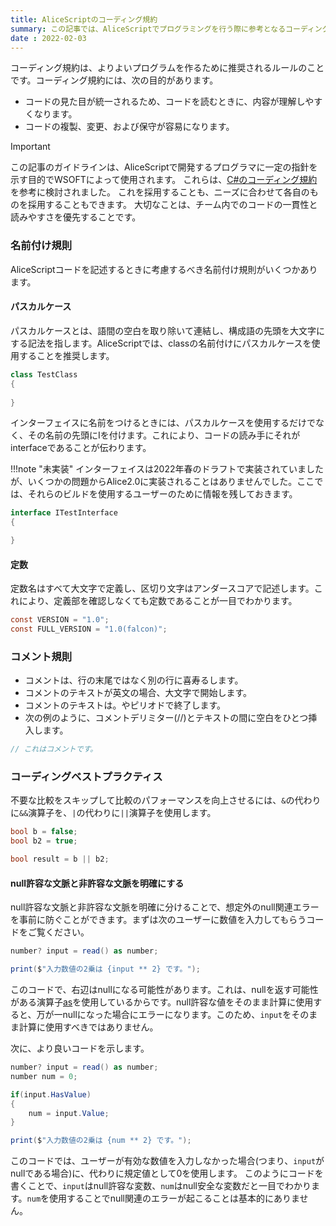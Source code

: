 ```yaml
---
title: AliceScriptのコーディング規約
summary: この記事では、AliceScriptでプログラミングを行う際に参考となるコーディング規約を紹介します。
date : 2022-02-03
---
```

コーディング規約は、よりよいプログラムを作るために推奨されるルールのことです。コーディング規約には、次の目的があります。

- コードの見た目が統一されるため、コードを読むときに、内容が理解しやすくなります。
- コードの複製、変更、および保守が容易になります。

> [!IMPORTANT]
> この記事のガイドラインは、AliceScriptで開発するプログラマに一定の指針を示す目的でWSOFTによって使用されます。
> これらは、[C#のコーディング規約](https://learn.microsoft.com/ja-jp/dotnet/csharp/fundamentals/coding-style/coding-conventions)を参考に検討されました。
> これを採用することも、ニーズに合わせて各自のものを採用することもできます。
> 大切なことは、チーム内でのコードの一貫性と読みやすさを優先することです。

### 名前付け規則
AliceScriptコードを記述するときに考慮するべき名前付け規則がいくつかあります。

#### パスカルケース
パスカルケースとは、語間の空白を取り除いて連結し、構成語の先頭を大文字にする記法を指します。AliceScriptでは、classの名前付けにパスカルケースを使用することを推奨します。

```cs title="AliceScript"
class TestClass
{
    
}
```

インターフェイスに名前をつけるときには、パスカルケースを使用するだけでなく、その名前の先頭にIを付けます。これにより、コードの読み手にそれがinterfaceであることが伝わります。


!!!note "未実装"
    インターフェイスは2022年春のドラフトで実装されていましたが、いくつかの問題からAlice2.0に実装されることはありませんでした。ここでは、それらのビルドを使用するユーザーのために情報を残しておきます。

```cs title="AliceScript"
interface ITestInterface
{

}
```

#### 定数
定数名はすべて大文字で定義し、区切り文字はアンダースコアで記述します。これにより、定義部を確認しなくても定数であることが一目でわかります。

```cs title="AliceScript"
const VERSION = "1.0";
const FULL_VERSION = "1.0(falcon)";
```

### コメント規則

- コメントは、行の末尾ではなく別の行に喜寿るします。
- コメントのテキストが英文の場合、大文字で開始します。
- コメントのテキストは。やピリオドで終了します。
- 次の例のように、コメントデリミター(//)とテキストの間に空白をひとつ挿入します。

```cs title="AliceScript"
// これはコメントです。
```

### コーディングベストプラクティス
不要な比較をスキップして比較のパフォーマンスを向上させるには、`&`の代わりに`&&`演算子を、`|`の代わりに`||`演算子を使用します。

```cs title="AliceScript"
bool b = false;
bool b2 = true;

bool result = b || b2;
```

#### null許容な文脈と非許容な文脈を明確にする
null許容な文脈と非許容な文脈を明確に分けることで、想定外のnull関連エラーを事前に防ぐことができます。まずは次のユーザーに数値を入力してもらうコードをご覧ください。

```cs title="AliceScript"
number? input = read() as number;

print($"入力数値の2乗は {input ** 2} です。");
```

このコードで、右辺はnullになる可能性があります。これは、nullを返す可能性がある演算子[as](./operators/type-operators.md)を使用しているからです。null許容な値をそのまま計算に使用すると、万が一nullになった場合にエラーになります。このため、`input`をそのまま計算に使用すべきではありません。

次に、より良いコードを示します。


```cs title="AliceScript"
number? input = read() as number;
number num = 0;

if(input.HasValue)
{
    num = input.Value;
}

print($"入力数値の2乗は {num ** 2} です。");
```

このコードでは、ユーザーが有効な数値を入力しなかった場合(つまり、`input`がnullである場合)に、代わりに規定値として0を使用します。
このようにコードを書くことで、`input`はnull許容な変数、`num`はnull安全な変数だと一目でわかります。`num`を使用することでnull関連のエラーが起こることは基本的にありません。
